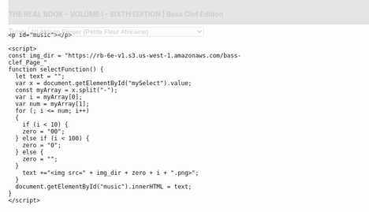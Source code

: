 <style>
      #tune_select {
    position: fixed;
    top: 0px;
    height: 50px;
    width: 100%;
    opacity: 0.2;
    background: grey;
</style>
<body onload="selectFunction()">
      <div id='tune_select'>
      <h4>THE REAL BOOK - VOLUME I - SIXTH EDITION | Bass Clef Edition</h4>
      Tune:
      <select id="mySelect" onchange="selectFunction()">
        <option value="10-10">10 African Flower (Petite Fleur Africaine)</option>
        <option value="11-11">11 Afro Blue</option>
        <option value="12-12">12 Afternoon In Paris</option>
        <option value="13-13">13 Airegin</option>
        <option value="14-15">14 Água De Beber (Water To Drink)</option>
        <option value="16-16">16 Alfie</option>
        <option value="17-17">17 Alice In Wonderland</option>
        <option value="18-18">18 All Blues</option>
        <option value="19-19">19 All By Myself</option>
        <option value="20-20">20 All Of Me</option>
        <option value="21-21">21 All Of You</option>
        <option value="22-22">22 All The Things You Are</option>
        <option value="23-23">23 Always</option>
        <option value="24-25">24 Alright, Okay, You Win</option>
        <option value="26-27">26 Ana Maria</option>
        <option value="28-28">28 Angel Eyes</option>
        <option value="29-29">29 Anthropology</option>
        <option value="30-31">30 Apple Honey</option>
        <option value="32-32">32 April In Paris</option>
        <option value="33-33">33 April Joy</option>
        <option value="34-35">34 Arise, Her Eyes</option>
        <option value="36-36">36 Armageddon</option>
        <option value="37-37">37 Au Privave</option>
        <option value="38-38">38 Autumn In New York</option>
        <option value="39-39">39 Autumn Leaves</option>
        <option value="40-40">40 Beautiful Love</option>
        <option value="41-41">41 Beauty And The Beast</option>
        <option value="42-42">42 Bessie's Blues</option>
        <option value="43-43">43 Bewitched</option>
        <option value="44-44">44 Big Nick</option>
        <option value="45-45">45 Black Coffee</option>
        <option value="46-46">46 Black Diamond</option>
        <option value="47-47">47 Black Narcissus</option>
        <option value="48-48">48 Black Nile</option>
        <option value="49-49">49 Black Orpheus</option>
        <option value="50-50">50 Blue Bossa</option>
        <option value="51-51">51 Blue In Green</option>
        <option value="52-52">52 Blue Monk</option>
        <option value="53-53">53 The Blue Room</option>
        <option value="54-54">54 Blue Train (Blue Trane)</option>
        <option value="55-55">55 Blues For Alice</option>
        <option value="56-56">56 Bluesette</option>
        <option value="57-57">57 Body And Soul</option>
        <option value="58-58">58 Boplicity (Be Bop Lives)</option>
        <option value="59-59">59 Bright Size Life</option>
        <option value="60-60">60 Broad Way Blues</option>
        <option value="61-61">61 Broadway</option>
        <option value="62-62">62 But Beautiful</option>
        <option value="63-63">63 Butterfly</option>
        <option value="64-64">64 Byrd Like</option>
        <option value="65-65">65 C'est Si Bon</option>
        <option value="66-66">66 Call Me</option>
        <option value="67-67">67 Call Me Irresponsible</option>
        <option value="68-68">68 Can't Help Lovin' Dat Man</option>
        <option value="69-69">69 Central Park West</option>
        <option value="70-71">70 Captain Marvel</option>
        <option value="72-72">72 Ceora</option>
        <option value="73-73">73 Chelsea Bells</option>
        <option value="74-75">74 Chega De Saudade (No More Blues)</option>
        <option value="76-76">76 Chelsea Bridge</option>
        <option value="77-77">77 Cherokee (Indian Love Song)</option>
        <option value="78-78">78 Cherry Pink And Apple Blossom White</option>
        <option value="79-79">79 A Child Is Born</option>
        <option value="80-80">80 Chippie</option>
        <option value="81-81">81 Chitlins Con Carne</option>
        <option value="82-82">82 Come Sunday</option>
        <option value="83-83">83 Como En Vietnam</option>
        <option value="84-85">84 Con Alma</option>
        <option value="86-86">86 Conception</option>
        <option value="87-87">87 Confirmation</option>
        <option value="88-88">88 Contemplation</option>
        <option value="89-89">89 Coral</option>
        <option value="90-90">90 Cotton Tail</option>
        <option value="91-91">91 Could It Be You</option>
        <option value="92-92">92 Countdown</option>
        <option value="93-93">93 Crescent</option>
        <option value="94-94">94 Crystal Silence</option>
        <option value="95-95">95 D Natural Blues</option>
        <option value="96-97">96 Daahoud</option>
        <option value="98-98">98 Dancing On The Ceiling</option>
        <option value="99-99">99 Darn That Dream</option>
        <option value="100-100">100 Day Waves</option>
        <option value="101-101">101 Days And Nights Waiting</option>
        <option value="102-102">102 Dear Old Stockholm</option>
        <option value="103-103">103 Dearly Beloved</option>
        <option value="104-104">104 Dedicated To You</option>
        <option value="105-105">105 Detour Ahead</option>
        <option value="106-107">106 Deluge</option>
        <option value="108-109">108 Desafinado</option>
        <option value="110-111">110 Desert Air</option>
        <option value="112-112">112 Dexterity</option>
        <option value="113-113">113 Dizzy Atmosphere</option>
        <option value="114-115">114 Django</option>
        <option value="116-117">116 Doin' The Pig</option>
        <option value="118-118">118 Dolores</option>
        <option value="119-119">119 Dolphin Dance</option>
        <option value="120-120">120 Domino Biscuit</option>
        <option value="121-121">121 Don't Blame Me</option>
        <option value="122-122">122 Don't Get Around Much Anymore</option>
        <option value="123-123">123 Donna Lee</option>
        <option value="124-124">124 Dream A Little Dream Of Me</option>
        <option value="125-125">125 Dreamsville</option>
        <option value="126-126">126 Easter Parade</option>
        <option value="127-127">127 Easy Living</option>
        <option value="128-128">128 Easy To Love (You'd Be So Easy To Love)</option>
        <option value="129-129">129 Ecclusiastics</option>
        <option value="130-130">130 Eighty One</option>
        <option value="131-131">131 El Gaucho</option>
        <option value="132-132">132 Epistrophy</option>
        <option value="133-133">133 Equinox</option>
        <option value="134-134">134 Equipoise</option>
        <option value="135-135">135 E.S.P.</option>
        <option value="136-136">136 Fall</option>
        <option value="137-137">137 Falling Grace</option>
        <option value="138-138">138 Falling In Love With Love</option>
        <option value="139-139">139 Fee-Fi-Fo-Fum</option>
        <option value="140-140">140 A Fine Romance</option>
        <option value="141-141">141 500 Miles High</option>
        <option value="142-142">142 502 Blues</option>
        <option value="143-143">143 Follow Your Heart</option>
        <option value="144-144">144 Footprints</option>
        <option value="145-145">145 For All We Know</option>
        <option value="146-146">146 For Heaven's Sake</option>
        <option value="147-147">147 (I Love You) For Sentimental Reasons</option>
        <option value="148-148">148 Forest Flower</option>
        <option value="149-149">149 Four</option>
        <option value="150-150">150 Four On Six</option>
        <option value="151-151">151 Freddie Freeloader</option>
        <option value="152-152">152 Freedom Jazz Dance</option>
        <option value="153-153">153 Gee Baby, Ain't I Good To You</option>
        <option value="154-155">154 Full House</option>
        <option value="156-156">156 Gemini</option>
        <option value="157-157">157 Giant Steps</option>
        <option value="158-158">158 The Girl From Ipanema (Garôta De Ipanema)</option>
        <option value="159-159">159 Gloria's Step</option>
        <option value="160-160">160 God Bless' The Child</option>
        <option value="161-161">161 Golden Lady</option>
        <option value="162-163">162 Good Evening Mr. And Mrs. America</option>
        <option value="164-164">164 Grand Central</option>
        <option value="165-165">165 The Green Mountains</option>
        <option value="166-166">166 Groovin' High</option>
        <option value="167-167">167 Grow Your Own</option>
        <option value="168-168">168 Guilty</option>
        <option value="169-169">169 Gypsy In My Soul</option>
        <option value="170-171">170 Half Nelson</option>
        <option value="172-172">172 Have You Met Miss Jones?</option>
        <option value="173-173">173 Heaven</option>
        <option value="174-174">174 Heebie Jeebies</option>
        <option value="175-175">175 Here's That Rainy Day</option>
        <option value="176-177">176 Hello, Young Lovers</option>
        <option value="178-178">178 Hot Toddy</option>
        <option value="179-179">179 House Of Jade</option>
        <option value="180-180">180 How High The Moon</option>
        <option value="181-181">181 How Insensitive (Insensatez)</option>
        <option value="182-182">182 How My Heart Sings</option>
        <option value="183-183">183 Hullo Bolinas</option>
        <option value="184-184">184 I Can't Get Started</option>
        <option value="185-185">185 I Can't Give You Anything But Love</option>
        <option value="186-186">186 I Could Write A Book</option>
        <option value="187-187">187 I Got It Bad And That Ain't Good</option>
        <option value="188-188">188 I Let A Song Go Out Of My Heart</option>
        <option value="189-189">189 I Love Paris</option>
        <option value="190-190">190 I Love You</option>
        <option value="191-191">191 I Mean You</option>
        <option value="192-193">192 I Remember Clifford</option>
        <option value="194-194">194 I Should Care</option>
        <option value="195-195">195 I Wish I Knew How It Would Feel To Be Free</option>
        <option value="196-196">196 I'll Never Smile Again</option>
        <option value="197-197">197 I'll Remember April</option>
        <option value="198-199">198 I'm All Smiles</option>
        <option value="200-200">200 I'm Beginning To See The Light</option>
        <option value="201-201">201 I'm Your Pal</option>
        <option value="202-203">202 Icarus</option>
        <option value="204-204">204 If You Never Come To Me (Inutil Paisagem)</option>
        <option value="205-205">205 Impressions</option>
        <option value="206-206">206 In A Mellow Tone</option>
        <option value="207-207">207 In A Sentimental Mood</option>
        <option value="208-209">208 In The Mood</option>
        <option value="210-210">210 In The Wee Small Hours Of The Morning</option>
        <option value="211-211">211 In Your Quiet Place</option>
        <option value="212-212">212 The Inch Worm</option>
        <option value="213-213">213 Indian Lady</option>
        <option value="214-214">214 Inner Urge</option>
        <option value="215-215">215 Interplay</option>
        <option value="216-216">216 The Intrepid Fox</option>
        <option value="217-217">217 Invitation</option>
        <option value="218-218">218 Iris</option>
        <option value="219-219">219 Isn't It Romantic?</option>
        <option value="220-221">220 Is You Is, Or Is You Ain't (Ma' Baby)</option>
        <option value="222-222">222 Isotope</option>
        <option value="223-223">223 Israel</option>
        <option value="224-224">224 It Don't Mean A Thing (If It Ain't Got That Swing)</option>
        <option value="225-225">225 It's Easy To Remember</option>
        <option value="226-226">226 Jelly Roll</option>
        <option value="227-227">227 Jordu</option>
        <option value="228-228">228 Journey To Recife</option>
        <option value="229-229">229 Joy Spring</option>
        <option value="230-230">230 Juju</option>
        <option value="231-231">231 June In January</option>
        <option value="232-233">232 Jump Monk</option>
        <option value="234-234">234 Just One More Chance</option>
        <option value="235-235">235 Lady Bird</option>
        <option value="236-237">236 Kelo</option>
        <option value="238-238">238 Lady Sings The Blues</option>
        <option value="239-239">239 Lament</option>
        <option value="240-240">240 Las Vegas Tango</option>
        <option value="241-241">241 Lazy Bird</option>
        <option value="242-242">242 Lazy River</option>
        <option value="243-243">243 Like Someone In Love</option>
        <option value="244-244">244 Limehouse Blues</option>
        <option value="245-245">245 Little Boat (O Barquinho)</option>
        <option value="246-247">246 Lines And Spaces</option>
        <option value="248-249">248 Litha</option>
        <option value="250-250">250 Little Waltz</option>
        <option value="251-251">251 Long Ago (And Far Away)</option>
        <option value="252-252">252 Lonnie's Lament</option>
        <option value="253-253">253 Look To The Sky</option>
        <option value="254-254">254 Love Is The Sweetest Thing</option>
        <option value="255-255">255 Lucky Southern</option>
        <option value="256-256">256 Lullaby Of Birdland</option>
        <option value="257-257">257 The Magician In You</option>
        <option value="258-259">258 Lush Life</option>
        <option value="260-260">260 Mahjong</option>
        <option value="261-261">261 Maiden Voyage</option>
        <option value="262-263">262 A Man And A Woman (Un Homme Et Une Femme)</option>
        <option value="264-265">264 Man In The Green Shirt</option>
        <option value="266-266">266 Meditation (Meditacao)</option>
        <option value="267-267">267 Memories Of Tomorrow</option>
        <option value="268-268">268 Michelle</option>
        <option value="269-269">269 Midnight Mood</option>
        <option value="270-271">270 Midwestern Nights Dream</option>
        <option value="272-272">272 Milano</option>
        <option value="273-273">273 Minority</option>
        <option value="274-274">274 Miss Ann</option>
        <option value="275-275">275 Missouri Uncompromised</option>
        <option value="276-276">276 Mr. P.C.</option>
        <option value="277-277">277 Misty</option>
        <option value="278-278">278 Miyako</option>
        <option value="279-279">279 Mood Indigo</option>
        <option value="280-281">280 Moment's Notice</option>
        <option value="282-282">282 Moonchild</option>
        <option value="283-283">283 The Most Beautiful Girl In The World</option>
        <option value="284-284">284 My Buddy</option>
        <option value="285-285">285 My Favorite Things</option>
        <option value="286-286">286 My Foolish Heart</option>
        <option value="287-287">287 My Funny Valentine</option>
        <option value="288-288">288 My One And Only Love</option>
        <option value="289-289">289 My Romance</option>
        <option value="290-290">290 My Shining Hour</option>
        <option value="291-291">291 My Ship</option>
        <option value="292-292">292 My Way</option>
        <option value="293-293">293 Naima (Niema)</option>
        <option value="294-295">294 Mysterious Traveller</option>
        <option value="296-296">296 Nardis</option>
        <option value="297-297">297 Nefertiti</option>
        <option value="298-298">298 Never Will I Marry</option>
        <option value="299-299">299 Nica's Dream</option>
        <option value="300-300">300 Night Dreamer</option>
        <option value="301-301">301 The Night Has A Thousand Eyes</option>
        <option value="302-302">302 A Night In Tunisia</option>
        <option value="303-303">303 Nobody Knows You When You're Down And Out</option>
        <option value="304-305">304 Night Train</option>
        <option value="306-306">306 Nostalgia In Times Square</option>
        <option value="307-307">307 Nuages</option>
        <option value="308-308">308 (The Old Man From) The Old Country</option>
        <option value="309-309">309 Oleo</option>
        <option value="310-310">310 Oliloqui Valley</option>
        <option value="311-311">311 Once I Loved (Amor Em Paz) (Love In Peace)</option>
        <option value="312-312">312 Once In Love With Amy</option>
        <option value="313-313">313 One Finger Snap</option>
        <option value="314-314">314 One Note Samba (Samba De Uma Nota So)</option>
        <option value="315-315">315 Only Trust Your Heart</option>
        <option value="316-316">316 Orbits</option>
        <option value="317-317">317 Ornithology</option>
        <option value="318-318">318 Out Of Nowhere</option>
        <option value="319-319">319 Paper Doll</option>
        <option value="320-320">320 Passion Dance</option>
        <option value="321-321">321 Passion Flower</option>
        <option value="322-322">322 Peace</option>
        <option value="323-323">323 Peggy's Blue Skylight</option>
        <option value="324-324">324 Pent Up House</option>
        <option value="325-325">325 Penthouse Serenade</option>
        <option value="326-326">326 Peri's Scope</option>
        <option value="327-327">327 Pfrancing</option>
        <option value="328-328">328 Pinocchio</option>
        <option value="329-329">329 Pithecanthropus Erectus</option>
        <option value="330-330">330 Portsmouth Figurations</option>
        <option value="331-331">331 Prelude To A Kiss</option>
        <option value="332-332">332 Prince Of Darkness</option>
        <option value="333-333">333 P.S. I Love You</option>
        <option value="334-334">334 Pussy Cat Dues</option>
        <option value="335-335">335 Quiet Nights Of Quiet Stars (Corcovado)</option>
        <option value="336-336">336 Quiet Now</option>
        <option value="337-337">337 Recorda Me</option>
        <option value="338-339">338 Red Clay</option>
        <option value="340-340">340 Reflections</option>
        <option value="341-341">341 Ring Dem Bells</option>
        <option value="342-343">342 Reincarnation Of A Lovebird</option>
        <option value="344-344">344 Road Song</option>
        <option value="345-345">345 Round Midnight</option>
        <option value="346-347">346 Ruby, My Dear</option>
        <option value="348-348">348 Poem For #15 (The Saga Of Harrison Crabfeathers)</option>
        <option value="349-349">349 Satin Doll</option>
        <option value="350-350">350 Scotch And Soda</option>
        <option value="351-351">351 Scrapple From The Apple</option>
        <option value="352-353">352 Sea Journey</option>
        <option value="354-354">354 Seven Come Eleven</option>
        <option value="355-355">355 Sidewinder</option>
        <option value="356-357">356 Seven Steps To Heaven</option>
        <option value="358-358">358 Silver Hollow</option>
        <option value="359-359">359 Sirabhorn</option>
        <option value="360-361">360 Skating In Central Park</option>
        <option value="362-362">362 So Nice (Summer Samba)</option>
        <option value="363-363">363 Solar</option>
        <option value="364-365">364 So What</option>
        <option value="366-366">366 Solitude</option>
        <option value="367-367">367 Some Day My Prince Will Come</option>
        <option value="368-368">368 Some Other Spring</option>
        <option value="369-369">369 Somebody Loves Me</option>
        <option value="370-371">370 Some Skunk Funk</option>
        <option value="372-372">372 Sometime Ago</option>
        <option value="373-373">373 Song For My Father</option>
        <option value="374-375">374 The Song Is You</option>
        <option value="376-376">376 Sophisticated Lady</option>
        <option value="377-377">377 The Sorcerer</option>
        <option value="378-378">378 Speak No Evil</option>
        <option value="379-379">379 The Sphinx</option>
        <option value="380-380">380 Standing On The Corner</option>
        <option value="381-381">381 The Star-Crossed Lovers</option>
        <option value="382-382">382 Stella By Starlight</option>
        <option value="383-383">383 Steps</option>
        <option value="384-384">384 Stolen Moments</option>
        <option value="385-385">385 Stompin' At The Savoy</option>
        <option value="386-386">386 Straight No Chaser</option>
        <option value="387-387">387 Sugar</option>
        <option value="388-389">388 A String Of Pearls</option>
        <option value="390-391">390 Stuff</option>
        <option value="392-392">392 A Sunday Kind Of Love</option>
        <option value="393-393">393 The Surrey With The Fringe On Top</option>
        <option value="394-394">394 Swedish Pastry</option>
        <option value="395-395">395 Sweet Georgia Bright</option>
        <option value="396-396">396 Sweet Henry</option>
        <option value="397-397">397 Take Five</option>
        <option value="398-398">398 Take The “A” Train</option>
        <option value="399-399">399 Thanks For The Memory</option>
        <option value="400-401">400 Tame Thy Pen</option>
        <option value="402-403">402 Tell Me A Bedtime Story</option>
        <option value="404-405">404 That's Amore (That's Love)</option>
        <option value="406-406">406 (There Is) No Greater Love</option>
        <option value="407-407">407 There Will Never Be Another You</option>
        <option value="408-408">408 There'll Be Some Changes Made</option>
        <option value="409-409">409 They Didn't Believe Me</option>
        <option value="410-410">410 Think On Me</option>
        <option value="411-411">411 Thou Swell</option>
        <option value="412-412">412 Three Flowers</option>
        <option value="413-413">413 Time Remembered</option>
        <option value="414-414">414 Tones For Joan's Bones</option>
        <option value="415-415">415 Topsy</option>
        <option value="416-416">416 Tour De Force</option>
        <option value="417-417">417 Triste</option>
        <option value="418-418">418 Tune Up</option>
        <option value="419-419">419 Turn Out The Stars</option>
        <option value="420-420">420 Twisted Blues</option>
        <option value="421-421">421 Unquity Road</option>
        <option value="422-423">422 Unchain My Heart</option>
        <option value="424-424">424 Unity Village</option>
        <option value="425-425">425 Up Jumped Spring</option>
        <option value="426-426">426 Upper Manhattan Medical Group (UMMG)</option>
        <option value="427-427">427 Valse Hot</option>
        <option value="428-428">428 Very Early</option>
        <option value="429-429">429 Virgo</option>
        <option value="430-430">430 Wait Till You See Her</option>
        <option value="431-431">431 Wave</option>
        <option value="432-433">432 Waltz For Debby</option>
        <option value="434-434">434 We'll Be Together Again</option>
        <option value="435-435">435 Well You Needn't (It's Over Now)</option>
        <option value="436-436">436 West Coast Blues</option>
        <option value="437-437">437 What Am I Here For?</option>
        <option value="438-438">438 What Was</option>
        <option value="439-439">439 When I Fall In Love</option>
        <option value="440-440">440 When Sunny Gets Blue</option>
        <option value="441-441">441 When You Wish Upon A Star</option>
        <option value="442-442">442 Whispering</option>
        <option value="443-443">443 Windows</option>
        <option value="444-445">444 Wild Flower</option>
        <option value="446-446">446 Witch Hunt</option>
        <option value="447-447">447 Woodchopper's Ball</option>
        <option value="448-449">448 Wives And Lovers (Hey, Little Girl)</option>
        <option value="450-450">450 Woodyn' You</option>
        <option value="451-451">451 The World Is Waiting For The Sunrise</option>
        <option value="452-452">452 Yes And No</option>
        <option value="453-453">453 Yesterday</option>
        <option value="454-454">454 Yesterdays</option>
        <option value="455-455">455 You Are Too Beautiful</option>
        <option value="456-457">456 You Are The Sunshine Of My Life</option>
        <option value="458-458">458 You Brought A New Kind Of Love To Me</option>
        <option value="459-459">459 You Don't Know What Love Is</option>
        <option value="460-460">460 You Took Advantage Of Me</option>
        <option value="461-461">461 Young At Heart</option>
        <option value="462-462">462 You're Nobody 'til Somebody Loves You</option>
    </select>
      </div>
    
    <p id="music"></p>
    
    <script>
    const img_dir = "https://rb-6e-v1.s3.us-west-1.amazonaws.com/bass-clef_Page_"
    function selectFunction() {
      let text = "";
      var x = document.getElementById("mySelect").value;
      const myArray = x.split("-");
      var i = myArray[0];
      var num = myArray[1];
      for (; i <= num; i++) 
      {
        if (i < 10) {
        zero = "00";
      } else if (i < 100) {
        zero = "0";
      } else {
        zero = "";
      }
        text +="<img src=" + img_dir + zero + i + ".png>";
      }
      document.getElementById("music").innerHTML = text;
    }
    </script>
